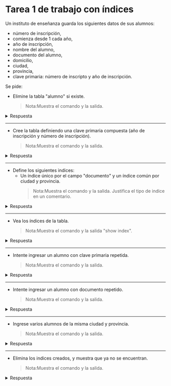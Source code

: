 # Tarea 1 de trabajo con índices

Un instituto de enseñanza guarda los siguientes datos de sus alumnos:

- número de inscripción,
- comienza desde 1 cada año,
- año de inscripción,
- nombre del alumno,
- documento del alumno,
- domicilio,
- ciudad,
- provincia,
- clave primaria: número de inscripto y año de inscripción. 

Se pide:

- Elimine la tabla "alumno" si existe.
  > Nota:Muestra el comando y la salida.

<details>
<summary>Respuesta</summary>
  
```sql
 DROP TABLE IF EXISTS alumno; 
```
 ![image](https://github.com/user-attachments/assets/39806458-90d7-4dad-bb1f-a475fd8cc1c8)
   </details>


---
- Cree la tabla definiendo una clave primaria compuesta (año de inscripción y número de inscripción).
  > Nota:Muestra el comando y la salida.
 <details>
<summary>Respuesta</summary>    
   
```sql
CREATE TABLE alumno (
  nro_inscripcion    INT           NOT NULL,
  anio_inscripcion   INT           NOT NULL,
  nombre             VARCHAR(100)  NOT NULL,
  documento          VARCHAR(20)   NOT NULL,
  domicilio          VARCHAR(150),
  ciudad             VARCHAR(100),
  provincia          VARCHAR(100),
  PRIMARY KEY (anio_inscripcion, nro_inscripcion)
) ENGINE=InnoDB;
```

  ![image](https://github.com/user-attachments/assets/a3ffa3ec-0ad3-4e2f-a3b6-540150588492)
   </details>


---
- Define los siguientes indices:
  - Un índice único por el campo "documento" y un índice común por ciudad y provincia.
    > Nota:Muestra el comando y la salida. Justifica el tipo de indice en un comentario.
<details>
<summary>Respuesta</summary>

```sql
CREATE UNIQUE INDEX idx_documento
  ON alumno (documento);

CREATE INDEX idx_ciudad_provincia
  ON alumno (ciudad, provincia);

-- Justificación:
-- UNIQUE es para que no haya dos alumnos con el mismo documento.
-- El INDEX sirve para buscar rápido por ciudad y provincia.
```

   ![image](https://github.com/user-attachments/assets/9d3bb09f-33b3-4e8b-bf6e-019f24036d17)

</details>


---
  - Vea los índices de la tabla.
    > Nota:Muestra el comando y la salida "show index".
  <details>
    <summary>Respuesta</summary> 
    
  ```sql
 SHOW INDEX FROM alumno;
 ```
  ![image](https://github.com/user-attachments/assets/30291b4b-8edb-4622-92a6-ddcd20c820b4)
   </details>


---
- Intente ingresar un alumno con clave primaria repetida.
  > Nota:Muestra el comando y la salida.
<details>
 <summary>Respuesta</summary>
    
 ```sql
 INSERT INTO alumno
  (anio_inscripcion, nro_inscripcion, nombre, documento)
VALUES
  (2025, 1, 'Ana Pérez', '12345678A');

INSERT INTO alumno
  (anio_inscripcion, nro_inscripcion, nombre, documento)
VALUES
  (2025, 1, 'Luis Gómez', '87654321B');
 ```
    
![image](https://github.com/user-attachments/assets/2beb0f0a-cca4-46ca-8f52-fd7213322fb4)

   </details>


---
- Intente ingresar un alumno con documento repetido.
  > Nota:Muestra el comando y la salida.
<details>
<summary>Respuesta</summary>
    
```sql
INSERT INTO alumno
  (anio_inscripcion, nro_inscripcion, nombre, documento)
VALUES
  (2025, 2, 'María López', '99999999X');

INSERT INTO alumno
  (anio_inscripcion, nro_inscripcion, nombre, documento)
VALUES
  (2025, 3, 'Pedro Ruiz', '99999999X');
 ```  
   ![image](https://github.com/user-attachments/assets/e5ee8f28-aa2d-440b-b616-835d31dad0ab)

   </details>


---
- Ingrese varios alumnos de la misma ciudad y provincia.
  > Nota:Muestra el comando y la salida.
<details>
  <summary>Respuesta</summary>
    
 ```sql
INSERT INTO alumno
  (anio_inscripcion, nro_inscripcion, nombre, documento, ciudad, provincia)
VALUES
  (2025, 4, 'Elena Martín', '11111111M', 'Sevilla', 'Sevilla'),
  (2025, 5, 'Jorge Díaz',  '22222222D', 'Sevilla', 'Sevilla'),
  (2025, 6, 'Laura Rey',   '33333333R', 'Sevilla', 'Sevilla');

 ```
   ![image](https://github.com/user-attachments/assets/58505ab4-fbad-4981-b3b4-73cdeb57d0ce)

  </details>


---
- Elimina los indices creados, y muestra que ya no se encuentran.
  > Nota:Muestra el comando y la salida.
<details>
  <summary>Respuesta</summary>
  
```sql

DROP INDEX idx_documento ON alumno;
DROP INDEX idx_ciudad_provincia ON alumno;

```
  ![image](https://github.com/user-attachments/assets/8000c7f3-05ce-491e-87b7-f257850190e9)

```sql
-- para verificar
SHOW INDEX FROM alumno;

```
   ![image](https://github.com/user-attachments/assets/a946ce56-73fa-40ec-8804-ab8c79d54bf3)


  </details>


